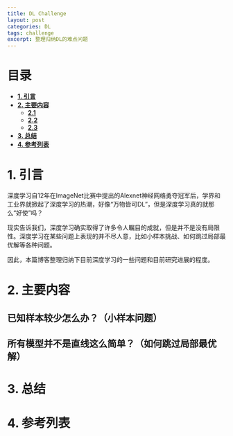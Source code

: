 ```yaml
---
title: DL Challenge
layout: post
categories: DL
tags: challenge
excerpt: 整理归纳DL的难点问题
---
```


# 目录 <span id="home">

* **[1. 引言](#1)**
* **[2. 主要内容](#2)**
  * **[2.1 ](#2.1)**
  * **[2.2 ](#2.2)**
  * **[2.3 ](#2.3)**
* **[3. 总结](#3)**
* **[4. 参考列表](#4)**

# 1. 引言 <span id="1">  

深度学习自12年在ImageNet比赛中提出的Alexnet神经网络勇夺冠军后，学界和工业界就掀起了深度学习的热潮，好像“万物皆可DL”，但是深度学习真的就那么“好使”吗？

现实告诉我们，深度学习确实取得了许多令人瞩目的成就，但是并不是没有局限性。深度学习在某些问题上表现的并不尽人意，比如小样本挑战、如何跳过局部最优解等各种问题。

因此，本篇博客整理归纳下目前深度学习的一些问题和目前研究进展的程度。

# 2. 主要内容<span id="2">  



## 已知样本较少怎么办？（小样本问题）

## 所有模型并不是直线这么简单？（如何跳过局部最优解）



# 3. 总结 <span id="3">  





# 4. 参考列表 <span id="4">  






